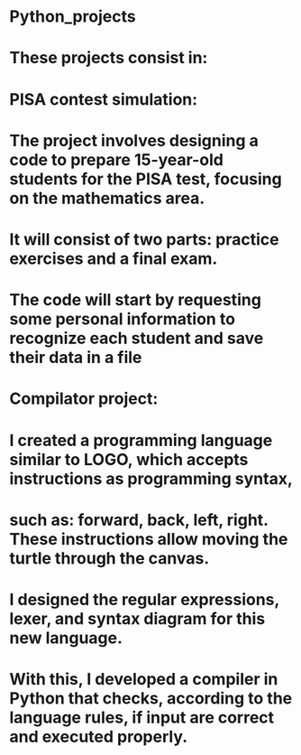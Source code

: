 # Python_projects
# These projects consist in:
# PISA contest simulation:
# The project involves designing a code to prepare 15-year-old students for the PISA test, focusing on the mathematics area. 
# It will consist of two parts: practice exercises and a final exam. 
# The code will start by requesting some personal information to recognize each student and save their data in a file
#
# Compilator project: 
# I created a programming language similar to LOGO, which accepts instructions as programming syntax, 
# such as: forward, back, left, right. These instructions allow moving the turtle through the canvas.
# I designed the regular expressions, lexer, and syntax diagram for this new language. 
# With this, I developed a compiler in Python that checks, according to the language rules, if input are correct and executed properly.
